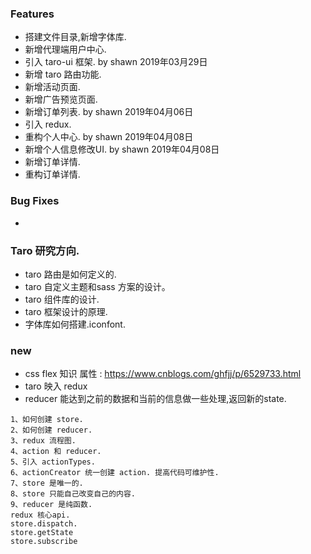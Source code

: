 ### Features
* 搭建文件目录,新增字体库.
* 新增代理端用户中心.
* 引入 taro-ui 框架.  by shawn 2019年03月29日
* 新增 taro 路由功能.
* 新增活动页面.
* 新增广告预览页面.
* 新增订单列表.   by shawn 2019年04月06日
* 引入 redux.
* 重构个人中心. by shawn 2019年04月08日
* 新增个人信息修改UI. by shawn 2019年04月08日
* 新增订单详情. 
* 重构订单详情.

### Bug Fixes
* 

### Taro 研究方向.
* taro 路由是如何定义的.
* taro 自定义主题和sass 方案的设计。
* taro 组件库的设计.
* taro 框架设计的原理.
* 字体库如何搭建.iconfont.

### new 
* css flex 知识 属性 : https://www.cnblogs.com/ghfjj/p/6529733.html
* taro 映入 redux
* reducer 能达到之前的数据和当前的信息做一些处理,返回新的state.

```
1、如何创建 store.
2、如何创建 reducer.
3、redux 流程图.
4、action 和 reducer.
5、引入 actionTypes.
6、actionCreator 统一创建 action. 提高代码可维护性.
7、store 是唯一的.
8、store 只能自己改变自己的内容.
9、reducer 是纯函数.
redux 核心api.
store.dispatch.
store.getState
store.subscribe
```
